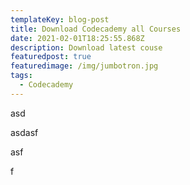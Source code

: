 ```yaml
---
templateKey: blog-post
title: Download Codecademy all Courses
date: 2021-02-01T18:25:55.868Z
description: Download latest couse
featuredpost: true
featuredimage: /img/jumbotron.jpg
tags:
  - Codecademy
---
```

asd

asdasf

asf

f